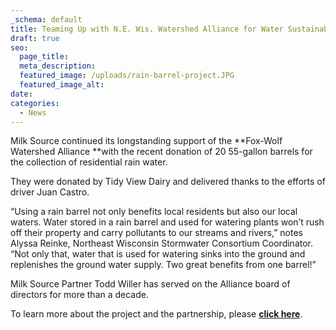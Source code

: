 ```yaml
---
_schema: default
title: Teaming Up with N.E. Wis. Watershed Alliance for Water Sustainability
draft: true
seo:
  page_title:
  meta_description:
  featured_image: /uploads/rain-barrel-project.JPG
  featured_image_alt:
date:
categories:
  - News
---
```

Milk Source continued its longstanding support of the&nbsp;**Fox-Wolf Watershed Alliance&nbsp;**with the recent donation of 20 55-gallon barrels for the collection of residential rain water.&nbsp;

They were donated by Tidy View Dairy and delivered thanks to the efforts of driver Juan Castro.

“Using a rain barrel not only benefits local residents but also our local waters. Water stored in a rain barrel and used for watering plants won’t rush off their property and carry pollutants to our streams and rivers,” notes Alyssa Reinke, Northeast Wisconsin Stormwater Consortium Coordinator.&nbsp; “Not only that, water that is used for watering sinks into the ground and replenishes the ground water supply. Two great benefits from one barrel!”&nbsp;

Milk Source Partner Todd Willer has served on the Alliance board of directors for more than a decade.&nbsp;

To learn more about the project and the partnership, please&nbsp;<a target="_blank" rel="noopener noreferrer" href="https://fwwa.org/2023/05/23/build-your-own-rain-barrel-workshop-june-17th-2023/"><strong>click here</strong></a>.&nbsp;